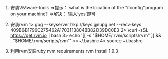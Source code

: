 1. 安装VMware-tools
		=>提示：
        	what is the location of the "ifconfig"program on your machine?
        =>解决：
        	输入‘yes’即可       
            
2. 安装rvm
		1> gpg --keyserver hkp://keys.gnupg.net --recv-keys 409B6B1796C275462A1703113804BB82D39DC0E3
        2> \curl -sSL https://get.rvm.io | bash
        3> echo '[[ -s "$HOME/.rvm/scripts/rvm" ]] && . "$HOME/.rvm/scripts/rvm"' >>~/.bashrc
        4> source ~/.bashrc

3. 利用rvm安装ruby
		rvm requirements
        rvm install 1.9.3